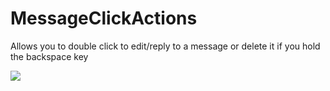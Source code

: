 # MessageClickActions

Allows you to double click to edit/reply to a message or delete it if you hold the backspace key

![](https://github.com/Vendicated/Roflcord/assets/55940580/6885aca2-4021-4910-b636-bb40f877a816)
